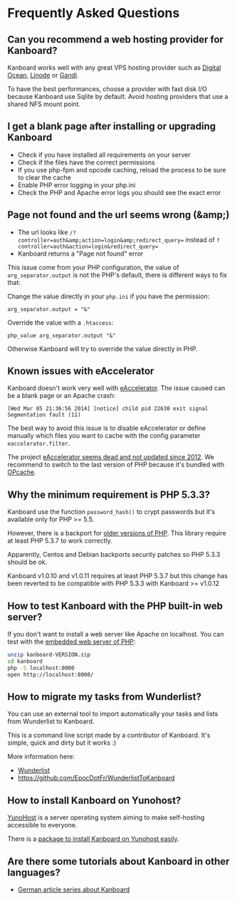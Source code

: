 Frequently Asked Questions
==========================

Can you recommend a web hosting provider for Kanboard?
------------------------------------------------------

Kanboard works well with any great VPS hosting provider such as [Digital Ocean](https://www.digitalocean.com/?refcode=4b541f47aae4),
[Linode](https://www.linode.com/?r=4e381ac8a61116f40c60dc7438acc719610d8b11) or [Gandi](https://www.gandi.net/).

To have the best performances, choose a provider with fast disk I/O because Kanboard use Sqlite by default.
Avoid hosting providers that use a shared NFS mount point.

I get a blank page after installing or upgrading Kanboard
---------------------------------------------------------

- Check if you have installed all requirements on your server
- Check if the files have the correct permissions
- If you use php-fpm and opcode caching, reload the process to be sure to clear the cache
- Enable PHP error logging in your php.ini
- Check the PHP and Apache error logs you should see the exact error


Page not found and the url seems wrong (&amp;amp;)
----------------------------------------------

- The url looks like `/?controller=auth&amp;action=login&amp;redirect_query=` instead of `?controller=auth&action=login&redirect_query=`
- Kanboard returns a "Page not found" error

This issue come from your PHP configuration, the value of `arg_separator.output` is not the PHP's default, there is different ways to fix that:

Change the value directly in your `php.ini` if you have the permission:

```
arg_separator.output = "&"
```

Override the value with a `.htaccess`:

```
php_value arg_separator.output "&"
```

Otherwise Kanboard will try to override the value directly in PHP.


Known issues with eAccelerator
------------------------------

Kanboard doesn't work very well with [eAccelerator](http://eaccelerator.net).
The issue caused can be a blank page or an Apache crash:

```
[Wed Mar 05 21:36:56 2014] [notice] child pid 22630 exit signal Segmentation fault (11)
```

The best way to avoid this issue is to disable eAccelerator or define manually which files you want to cache with the config parameter `eaccelerator.filter`.

The project [eAccelerator seems dead and not updated since 2012](https://github.com/eaccelerator/eaccelerator/commits/master).
We recommend to switch to the last version of PHP because it's bundled with [OPcache](http://php.net/manual/en/intro.opcache.php).


Why the minimum requirement is PHP 5.3.3?
-----------------------------------------

Kanboard use the function `password_hash()` to crypt passwords but it's available only for PHP >= 5.5.

However, there is a backport for [older versions of PHP](https://github.com/ircmaxell/password_compat#requirements).
This library require at least PHP 5.3.7 to work correctly.

Apparently, Centos and Debian backports security patches so PHP 5.3.3 should be ok.

Kanboard v1.0.10 and v1.0.11 requires at least PHP 5.3.7 but this change has been reverted to be compatible with PHP 5.3.3 with Kanboard >= v1.0.12


How to test Kanboard with the PHP built-in web server?
------------------------------------------------------

If you don't want to install a web server like Apache on localhost. You can test with the [embedded web server of PHP](http://www.php.net/manual/en/features.commandline.webserver.php):

```bash
unzip kanboard-VERSION.zip
cd kanboard
php -S localhost:8000
open http://localhost:8000/
```


How to migrate my tasks from Wunderlist?
----------------------------------------

You can use an external tool to import automatically your tasks and lists from Wunderlist to Kanboard.

This is a command line script made by a contributor of Kanboard.
It's simple, quick and dirty but it works :)

More information here:

- [Wunderlist](http://www.wunderlist.com/)
- <https://github.com/EpocDotFr/WunderlistToKanboard>


How to install Kanboard on Yunohost?
------------------------------------

[YunoHost](https://yunohost.org/) is a server operating system aiming to make self-hosting accessible to everyone.

There is a [package to install Kanboard on Yunohost easily](https://github.com/mbugeia/kanboard_ynh).


Are there some tutorials about Kanboard in other languages?
-----------------------------------------------------------

- [German article series about Kanboard](http://demaya.de/wp/2014/07/kanboard-eine-jira-alternative-im-detail-installation/)
